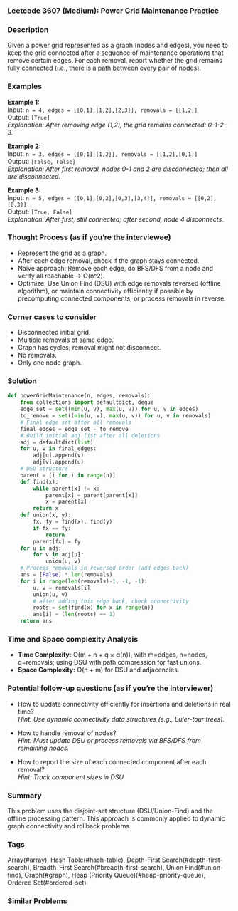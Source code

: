 ### Leetcode 3607 (Medium): Power Grid Maintenance [Practice](https://leetcode.com/problems/power-grid-maintenance)

### Description  
Given a power grid represented as a graph (nodes and edges), you need to keep the grid connected after a sequence of maintenance operations that remove certain edges. For each removal, report whether the grid remains fully connected (i.e., there is a path between every pair of nodes).

### Examples  

**Example 1:**  
Input: `n = 4, edges = [[0,1],[1,2],[2,3]], removals = [[1,2]]`  
Output: `[True]`  
*Explanation: After removing edge (1,2), the grid remains connected: 0-1-2-3.*

**Example 2:**  
Input: `n = 3, edges = [[0,1],[1,2]], removals = [[1,2],[0,1]]`  
Output: `[False, False]`  
*Explanation: After first removal, nodes 0-1 and 2 are disconnected; then all are disconnected.*

**Example 3:**  
Input: `n = 5, edges = [[0,1],[0,2],[0,3],[3,4]], removals = [[0,2],[0,3]]`  
Output: `[True, False]`  
*Explanation: After first, still connected; after second, node 4 disconnects.*

### Thought Process (as if you’re the interviewee)  
- Represent the grid as a graph.
- After each edge removal, check if the graph stays connected.
- Naive approach: Remove each edge, do BFS/DFS from a node and verify all reachable -> O(n^2).
- Optimize: Use Union Find (DSU) with edge removals reversed (offline algorithm), or maintain connectivity efficiently if possible by precomputing connected components, or process removals in reverse.

### Corner cases to consider  
- Disconnected initial grid.
- Multiple removals of same edge.
- Graph has cycles; removal might not disconnect.
- No removals.
- Only one node graph.

### Solution

```python
def powerGridMaintenance(n, edges, removals):
    from collections import defaultdict, deque
    edge_set = set((min(u, v), max(u, v)) for u, v in edges)
    to_remove = set((min(u, v), max(u, v)) for u, v in removals)
    # Final edge set after all removals
    final_edges = edge_set - to_remove
    # Build initial adj list after all deletions
    adj = defaultdict(list)
    for u, v in final_edges:
        adj[u].append(v)
        adj[v].append(u)
    # DSU structure
    parent = [i for i in range(n)]
    def find(x):
        while parent[x] != x:
            parent[x] = parent[parent[x]]
            x = parent[x]
        return x
    def union(x, y):
        fx, fy = find(x), find(y)
        if fx == fy:
            return
        parent[fx] = fy
    for u in adj:
        for v in adj[u]:
            union(u, v)
    # Process removals in reversed order (add edges back)
    ans = [False] * len(removals)
    for i in range(len(removals)-1, -1, -1):
        u, v = removals[i]
        union(u, v)
        # after adding this edge back, check connectivity
        roots = set(find(x) for x in range(n))
        ans[i] = (len(roots) == 1)
    return ans
```

### Time and Space complexity Analysis  

- **Time Complexity:** O(m + n + q × α(n)), with m=edges, n=nodes, q=removals; using DSU with path compression for fast unions.
- **Space Complexity:** O(n + m) for DSU and adjacencies.

### Potential follow-up questions (as if you’re the interviewer)  

- How to update connectivity efficiently for insertions and deletions in real time?  
  *Hint: Use dynamic connectivity data structures (e.g., Euler-tour trees).*  

- How to handle removal of nodes?  
  *Hint: Must update DSU or process removals via BFS/DFS from remaining nodes.*  

- How to report the size of each connected component after each removal?  
  *Hint: Track component sizes in DSU.*

### Summary
This problem uses the disjoint-set structure (DSU/Union-Find) and the offline processing pattern. This approach is commonly applied to dynamic graph connectivity and rollback problems.

### Tags
Array(#array), Hash Table(#hash-table), Depth-First Search(#depth-first-search), Breadth-First Search(#breadth-first-search), Union Find(#union-find), Graph(#graph), Heap (Priority Queue)(#heap-priority-queue), Ordered Set(#ordered-set)

### Similar Problems
